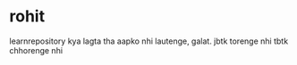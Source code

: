 # rohit
learnrepository
kya lagta tha aapko nhi lautenge, galat.
jbtk torenge nhi tbtk chhorenge nhi
